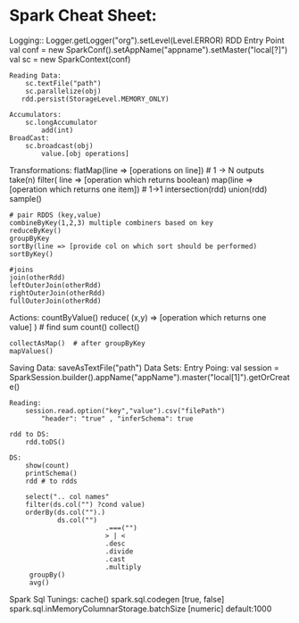 # Spark Cheat Sheet:

Logging::
    Logger.getLogger("org").setLevel(Level.ERROR)
RDD
    Entry Point
    val conf = new SparkConf().setAppName("appname").setMaster("local[?]")
    val sc = new SparkContext(conf)

    Reading Data:
        sc.textFile("path")
        sc.parallelize(obj)
       rdd.persist(StorageLevel.MEMORY_ONLY)

    Accumulators:
        sc.longAccumulator
            add(int)
    BroadCast:
        sc.broadcast(obj)
            value.[obj operations]
 Transformations:
    flatMap(line => [operations on line])   # 1 -> N outputs
    take(n)
    filter( line => [operation which returns boolean)
    map(line => [operation which returns one item])  # 1->1
    intersection(rdd)
    union(rdd)
    sample()

    # pair RDDS (key,value)
    combineByKey(1,2,3) multiple combiners based on key
    reduceByKey()
    groupByKey
    sortBy(line => [provide col on which sort should be performed)
    sortByKey()

    #joins
    join(otherRdd)
    leftOuterJoin(otherRdd)
    rightOuterJoin(otherRdd)
    fullOuterJoin(otherRdd)


 Actions:
    countByValue()
    reduce( (x,y) => [operation which returns one value] )  # find sum
    count()
    collect()

    collectAsMap()  # after groupByKey
    mapValues()


 Saving Data:
    saveAsTextFile("path")
Data Sets:
    Entry Poing:
        val session = SparkSession.builder().appName("appName").master("local[1]").getOrCreate()

    Reading:
        session.read.option("key","value").csv("filePath")
            "header": "true" , "inferSchema": true

    rdd to DS:
        rdd.toDS()

    DS:
        show(count)
        printSchema()
        rdd # to rdds

        select(".. col names"
        filter(ds.col("") ?cond value)
        orderBy(ds.col("").)
                ds.col("")
                            .===("")
                            > | <
                            .desc
                            .divide
                            .cast
                            .multiply
         groupBy()
         avg()


Spark Sql Tunings:
cache()
    spark.sql.codegen  [true, false]
    spark.sql.inMemoryColumnarStorage.batchSize  [numeric] default:1000
